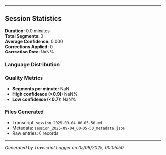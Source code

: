 

---

## Session Statistics

**Duration:** 0.0 minutes  
**Total Segments:** 0  
**Average Confidence:** 0.000  
**Corrections Applied:** 0  
**Correction Rate:** NaN%

### Language Distribution


### Quality Metrics
- **Segments per minute:** NaN
- **High confidence (>0.9):** NaN%
- **Low confidence (<0.7):** NaN%

### Files Generated
- Transcript: `session_2025-09-04_00-05-50.md`
- Metadata: `session_2025-09-04_00-05-50_metadata.json`
- Raw entries: 0 records

---
*Generated by Transcript Logger on 05/09/2025, 00:05:50*
